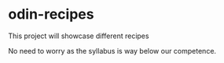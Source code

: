 # odin-recipes

This project will showcase different recipes

No need to worry as the syllabus is way below our competence.

